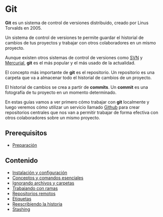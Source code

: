 # Git

**Git** es un sistema de control de versiones distribuido, creado por Linus Torvalds en 2005.

Un sistema de control de versiones te permite guardar el historial de cambios de tus proyectos y trabajar con otros colaboradores en un mismo proyecto.

Aunque existen otros sistemas de control de versiones como [SVN](https://subversion.apache.org/) y [Mercurial](https://www.mercurial-scm.org/), **git** es el más popular y el más usado de la actualidad.

El concepto más importante de **git** es el repositorio. Un repositorio es una carpeta que va a almacenar todo el historial de cambios de un proyecto.

El historial de cambios se crea a partir de **commits**. Un **commit** es una fotografía de tu proyecto en un momento determinado.

En estas guías vamos a ver primero cómo trabajar con **git** localmente y luego veremos cómo utilizar un servicio llamado [Github](https://github.com) para crear repositorios centrales que nos van a permitir trabajar de forma efectiva con otros colaboradores sobre un mismo proyecto.

## Prerequisitos

* [Preparación](../preparacion/)

## Contenido

* [Instalación y configuración](instalacion-configuracion.md)
* [Conceptos y comandos esenciales](conceptos-comandos-esenciales.md)
* [Ignorando archivos y carpetas](gitignore.md)
* [Trabajando con ramas](ramas.md)
* [Repositorios remotos](repositorios-remotos.md)
* [Etiquetas](etiquetas.md)
* [Reescribiendo la historia](reescribiendo-la-historia.md)
* [Stashing](stashing.md)
